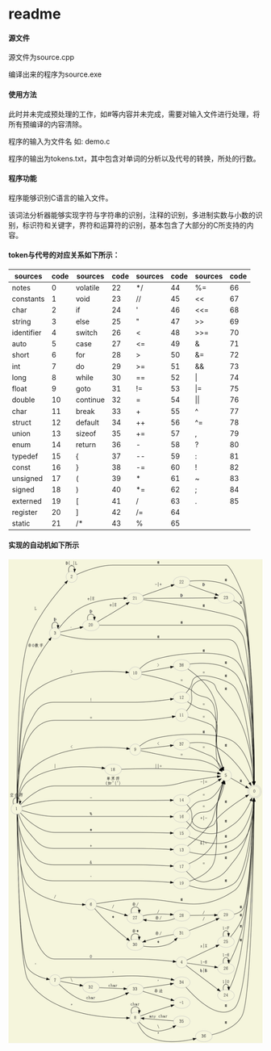 # readme

#### 源文件

源文件为source.cpp

编译出来的程序为source.exe

#### 使用方法

此时并未完成预处理的工作，如#等内容并未完成，需要对输入文件进行处理，将所有预编译的内容清除。

程序的输入为文件名 如: demo.c

程序的输出为tokens.txt，其中包含对单词的分析以及代号的转换，所处的行数。

#### 程序功能

程序能够识别C语言的输入文件。

该词法分析器能够实现字符与字符串的识别，注释的识别，多进制实数与小数的识别，标识符和关键字，界符和运算符的识别，基本包含了大部分的C所支持的内容。



#### token与代号的对应关系如下所示：

| sources    | code | sources  | code | sources | code | sources | code |
| ---------- | ---- | -------- | ---- | ------- | ---- | ------- | ---- |
| notes      | 0    | volatile | 22   | */      | 44   | %=      | 66   |
| constants  | 1    | void     | 23   | //      | 45   | <<      | 67   |
| char       | 2    | if       | 24   | '       | 46   | <<=     | 68   |
| string     | 3    | else     | 25   | "       | 47   | >>      | 69   |
| identifier | 4    | switch   | 26   | <       | 48   | >>=     | 70   |
| auto       | 5    | case     | 27   | <=      | 49   | &       | 71   |
| short      | 6    | for      | 28   | >       | 50   | &=      | 72   |
| int        | 7    | do       | 29   | >=      | 51   | &&      | 73   |
| long       | 8    | while    | 30   | ==      | 52   | \|      | 74   |
| float      | 9    | goto     | 31   | !=      | 53   | \|=     | 75   |
| double     | 10   | continue | 32   | =       | 54   | \|\|    | 76   |
| char       | 11   | break    | 33   | +       | 55   | ^       | 77   |
| struct     | 12   | default  | 34   | ++      | 56   | ^=      | 78   |
| union      | 13   | sizeof   | 35   | +=      | 57   | ,       | 79   |
| enum       | 14   | return   | 36   | -       | 58   | ?       | 80   |
| typedef    | 15   | {        | 37   | --      | 59   | :       | 81   |
| const      | 16   | }        | 38   | -=      | 60   | !       | 82   |
| unsigned   | 17   | (        | 39   | *       | 61   | ~       | 83   |
| signed     | 18   | )        | 40   | *=      | 62   | ;       | 84   |
| externed   | 19   | [        | 41   | /       | 63   | .       | 85   |
| register   | 20   | ]        | 42   | /=      | 64   |         |      |
| static     | 21   | /*       | 43   | %       | 65   |         |      |

#### 实现的自动机如下所示

![DFA](DFA.png)

